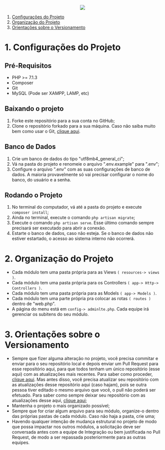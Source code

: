 <p align="center"><img src="http://1.bp.blogspot.com/_YMjrin1Fa20/Szrj3PPI3nI/AAAAAAAAADY/fWuFnhJ1Jn0/s320/sicbras.jpg"></p>

1. [Configurações do Projeto](#1-configurações-do-projeto)
2. [Organização do Projeto](#2-organização-do-projeto)
3. [Orientações sobre o Versionamento](#3-orientações-sobre-o-versionamento)

# 1. Configurações do Projeto
## Pré-Requisitos
- PHP >= 7.1.3
- Composer
- Git
- MySQL (Pode ser XAMPP, LAMP, etc)

## Baixando o projeto
1. Forke este repositório para a sua conta no GitHub;
2. Clone o repositório forkado para a sua máquina. Caso não saiba muito bem como usar o Git, [clique aqui](https://blog.dmatoso.com/usando-git-e-github-no-windows-a059c791c0af).

## Banco de Dados
1. Crie um banco de dados do tipo "utf8mb4_general_ci";
2. Vá na pasta do projeto e renomeie o arquivo ".env.example" para ".env";
3. Configure o arquivo ".env" com as suas configurações de banco de dados. A maioria provavelmente só vai precisar configurar o nome do banco, do usuário e a senha.

## Rodando o Projeto
1. No terminal do computador, vá até a pasta do projeto e execute `composer install`;
2. Ainda no terminal, execute o comando `php artisan migrate`;
3. Execute o comando `php artisan serve`. Esse último comando sempre precisará ser executado para abrir a conexão.
4. Estarte o banco de dados, caso não esteja. Se o banco de dados não estiver estartado, o acesso ao sistema interno não ocorrerá. 

# 2. Organização do Projeto
- Cada módulo tem uma pasta própria para as Views `( resources-> views )`. 
- Cada módulo tem uma pasta própria para os Controllers `( app-> Http-> Controllers )`.
- Cada módulo tem uma pasta própria para as Models `( app-> Models )`.
- Cada módulo tem uma parte própria pra colocar as rotas `( routes )` dentro de "web.php".
- A página do menu está em `config-> adminlte.php`. Cada equipe irá gerenciar os subitens do seu módulo.

# 3. Orientações sobre o Versionamento
- Sempre que fizer alguma alteração no projeto, você precisa commitar e enviar para o seu repositório local e depois enviar um Pull Request para esse repositório aqui, para que todos tenham um único repositório (esse aqui) com as atualizações mais recentes. Para saber como proceder, [clique aqui](https://blog.da2k.com.br/2015/02/04/git-e-github-do-clone-ao-pull-request/). Mas antes disso, você precisa atualizar seu repositório com as atualizações desse repositório aqui (caso hajam), pois se outra pessoa tiver editado o mesmo arquivo que você, o pull não poderá ser efetuado. Para saber como sempre deixar seu repositório com as atualizações desse aqui, [clique aqui](https://gist.github.com/rdeavila/9618969);
- Mantenha o projeto o mais organizado possível; 
- Sempre que for criar algum arquivo para seu módulo, organize-o dentro das próprias pastas de cada módulo. Caso não haja a pasta, crie uma;
- Havendo qualquer intenção de mudança estrutural no projeto de modo que possa impactar nos outros módulos, a solicitação deve ser conversada antes com a equipe de Integração ou bem justificada no Pull Request, de modo a ser repassada posteriormente para as outras equipes.
